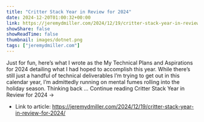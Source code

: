 ```yaml
---
title: "Critter Stack Year in Review for 2024"
date: 2024-12-20T01:00:32+00:00
link: https://jeremydmiller.com/2024/12/19/critter-stack-year-in-review-for-2024/
showShare: false
showReadTime: false
thumbnail: images/dotnet.png
tags: ["jeremydmiller.com"]
---
```

Just for fun, here’s what I wrote as the My Technical Plans and Aspirations for 2024 detailing what I had hoped to accomplish this year. While there’s still just a handful of technical deliverables I’m trying to get out in this calendar year, I’m admittedly running on mental fumes rolling into the holiday season. Thinking back … Continue reading Critter Stack Year in Review for 2024 →

- Link to article: https://jeremydmiller.com/2024/12/19/critter-stack-year-in-review-for-2024/